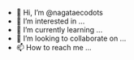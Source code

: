 - 👋 Hi, I’m @nagataecodots
- 👀 I’m interested in ...
- 🌱 I’m currently learning ...
- 💞️ I’m looking to collaborate on ...
- 📫 How to reach me ...

<!---
nagataecodots/nagataecodots is a ✨ special ✨ repository because its `README.md` (this file) appears on your GitHub profile.
You can click the Preview link to take a look at your changes.
--->
